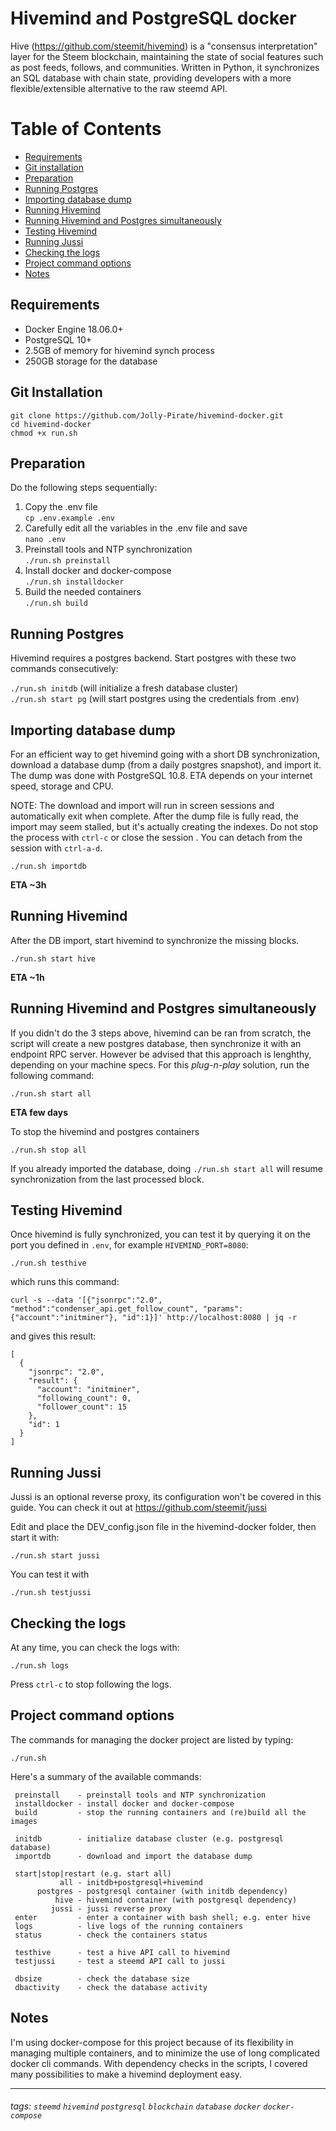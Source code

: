Hivemind and PostgreSQL docker
===
Hive (https://github.com/steemit/hivemind) is a "consensus interpretation" layer for the Steem blockchain, maintaining the state of social features such as post feeds, follows, and communities. Written in Python, it synchronizes an SQL database with chain state, providing developers with a more flexible/extensible alternative to the raw steemd API.

Table of Contents
=================
<!--ts-->
   * [Requirements](#requirements)
   * [Git installation](#git-installation)
   * [Preparation](#preparation)
   * [Running Postgres](#running-postgres)
   * [Importing database dump](#importing-database-dump)
   * [Running Hivemind](#running-hivemind)
   * [Running Hivemind and Postgres simultaneously](#running-hivemind-and-postgres-simultaneously)
   * [Testing Hivemind](#testing-hivemind)
   * [Running Jussi](#running-jussi)
   * [Checking the logs](#checking-the-logs)
   * [Project command options](#project-command-options)
   * [Notes](#notes)
<!--te-->

## Requirements
- Docker Engine 18.06.0+
- PostgreSQL 10+
- 2.5GB of memory for hivemind synch process
- 250GB storage for the database

## Git Installation
```
git clone https://github.com/Jolly-Pirate/hivemind-docker.git
cd hivemind-docker
chmod +x run.sh
```

## Preparation
Do the following steps sequentially:

1. Copy the .env file\
`cp .env.example .env`
2. Carefully edit all the variables in the .env file and save\
`nano .env`
3. Preinstall tools and NTP synchronization\
`./run.sh preinstall`
4. Install docker and docker-compose\
`./run.sh installdocker`
5. Build the needed containers\
`./run.sh build`


## Running Postgres
Hivemind requires a postgres backend. Start postgres with these two commands consecutively:

`./run.sh initdb` (will initialize a fresh database cluster)\
`./run.sh start pg` (will start postgres using the credentials from .env)

## Importing database dump
For an efficient way to get hivemind going with a short DB synchronization, download a database dump (from a daily postgres snapshot), and import it. The dump was done with PostgreSQL 10.8. ETA depends on your internet speed, storage and CPU.

NOTE: The download and import will run in screen sessions and automatically exit when complete. After the dump file is fully read, the import may seem stalled, but it's actually creating the indexes. Do not stop the process with `ctrl-c` or close the session . You can detach from the session with `ctrl-a-d`.

`./run.sh importdb`

**ETA ~3h**

## Running Hivemind
After the DB import, start hivemind to synchronize the missing blocks.

`./run.sh start hive`

**ETA ~1h**

## Running Hivemind and Postgres simultaneously
If you didn't do the 3 steps above, hivemind can be ran from scratch, the script will create a new postgres database, then synchronize it with an endpoint RPC server. However be advised that this approach is lenghthy, depending on your machine specs. For this *plug-n-play* solution, run the following command:

`./run.sh start all`

 **ETA few days**

To stop the hivemind and postgres containers

`./run.sh stop all`

If you already imported the database, doing `./run.sh start all` will resume synchronization from the last processed block.

## Testing Hivemind
Once hivemind is fully synchronized, you can test it by querying it on the port you defined in `.env`, for example `HIVEMIND_PORT=8080`:

`./run.sh testhive`

which runs this command:

`curl -s --data '[{"jsonrpc":"2.0", "method":"condenser_api.get_follow_count", "params":{"account":"initminer"}, "id":1}]' http://localhost:8080 | jq -r`

and gives this result:
```
[
  {
    "jsonrpc": "2.0",
    "result": {
      "account": "initminer",
      "following_count": 0,
      "follower_count": 15
    },
    "id": 1
  }
]
```

## Running Jussi
Jussi is an optional reverse proxy, its configuration won't be covered in this guide. You can check it out at https://github.com/steemit/jussi

Edit and place the DEV_config.json file in the hivemind-docker folder, then start it with:

`./run.sh start jussi`

You can test it with

`./run.sh testjussi`

## Checking the logs
At any time, you can check the logs with:

`./run.sh logs`

Press `ctrl-c` to stop following the logs.

## Project command options
The commands for managing the docker project are listed by typing:

`./run.sh`

Here's a summary of the available commands:
```
 preinstall    - preinstall tools and NTP synchronization
 installdocker - install docker and docker-compose
 build         - stop the running containers and (re)build all the images

 initdb        - initialize database cluster (e.g. postgresql database)
 importdb      - download and import the database dump

 start|stop|restart (e.g. start all)
           all - initdb+postgresql+hivemind
      postgres - postgresql container (with initdb dependency)
          hive - hivemind container (with postgresql dependency)
         jussi - jussi reverse proxy
 enter         - enter a container with bash shell; e.g. enter hive
 logs          - live logs of the running containers
 status        - check the containers status

 testhive      - test a hive API call to hivemind
 testjussi     - test a steemd API call to jussi

 dbsize        - check the database size
 dbactivity    - check the database activity
```

## Notes
I'm using docker-compose for this project because of its flexibility in managing multiple containers, and to minimize the use of long complicated docker cli commands. With dependency checks in the scripts, I covered many possibilities to make a hivemind deployment easy.

---
###### tags: `steemd` `hivemind` `postgresql` `blockchain` `database` `docker` `docker-compose`
